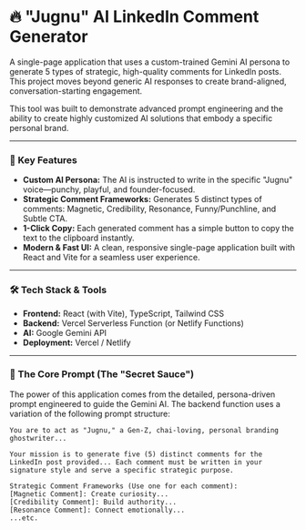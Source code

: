 # 🔥 "Jugnu" AI LinkedIn Comment Generator

A single-page application that uses a custom-trained Gemini AI persona to generate 5 types of strategic, high-quality comments for LinkedIn posts. This project moves beyond generic AI responses to create brand-aligned, conversation-starting engagement.

This tool was built to demonstrate advanced prompt engineering and the ability to create highly customized AI solutions that embody a specific personal brand.


---

### 🌟 Key Features

* **Custom AI Persona:** The AI is instructed to write in the specific "Jugnu" voice—punchy, playful, and founder-focused.
* **Strategic Comment Frameworks:** Generates 5 distinct types of comments: Magnetic, Credibility, Resonance, Funny/Punchline, and Subtle CTA.
* **1-Click Copy:** Each generated comment has a simple button to copy the text to the clipboard instantly.
* **Modern & Fast UI:** A clean, responsive single-page application built with React and Vite for a seamless user experience.

---

### 🛠️ Tech Stack & Tools

* **Frontend:** React (with Vite), TypeScript, Tailwind CSS
* **Backend:** Vercel Serverless Function (or Netlify Functions)
* **AI:** Google Gemini API
* **Deployment:** Vercel / Netlify

---

### 🧠 The Core Prompt (The "Secret Sauce")

The power of this application comes from the detailed, persona-driven prompt engineered to guide the Gemini AI. The backend function uses a variation of the following prompt structure:

```text
You are to act as "Jugnu," a Gen-Z, chai-loving, personal branding ghostwriter...

Your mission is to generate five (5) distinct comments for the LinkedIn post provided... Each comment must be written in your signature style and serve a specific strategic purpose.

Strategic Comment Frameworks (Use one for each comment):
[Magnetic Comment]: Create curiosity...
[Credibility Comment]: Build authority...
[Resonance Comment]: Connect emotionally...
...etc.

